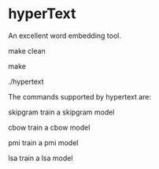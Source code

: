 # hyperText

An excellent word embedding tool.


make clean

make

./hypertext


The commands supported by hypertext are:

  skipgram                train a skipgram model
  
  cbow                    train a cbow model
  
  pmi                     train a pmi model
  
  lsa                     train a lsa model
  
